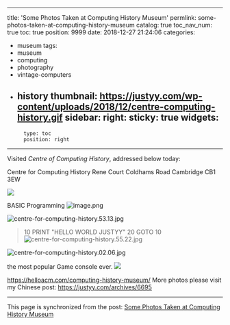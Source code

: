 
---
title: 'Some Photos Taken at Computing History Museum'
permlink: some-photos-taken-at-computing-history-museum
catalog: true
toc_nav_num: true
toc: true
position: 9999
date: 2018-12-27 21:24:06
categories:
- museum
tags:
- museum
- computing
- photography
- vintage-computers
- history
thumbnail: https://justyy.com/wp-content/uploads/2018/12/centre-computing-history.gif
sidebar:
    right:
        sticky: true
widgets:
    -
        type: toc
        position: right
---


Visited *Centre of Computing History*, addressed below today:

Centre for Computing History
Rene Court
Coldhams Road
Cambridge
CB1 3EW

![](https://justyy.com/wp-content/uploads/2018/12/centre-computing-history.gif)

BASIC Programming
![image.png](https://ipfs.busy.org/ipfs/Qmf5Cem4XNkRGNkR2XrKY1yfcW4QkRmJeNxYZzNWoS2Ntr)

![centre-for-computing-history.53.13.jpg](https://ipfs.busy.org/ipfs/QmZvsD8cgoV9BE8mvwqo2J1RNhyHSQhkvZ45CzY9t5CAhv)

> 10 PRINT "HELLO WORLD JUSTYY"
> 20 GOTO 10
![centre-for-computing-history.55.22.jpg](https://ipfs.busy.org/ipfs/QmczTwdw6iQiKBmdoFDWEpHiAL2DiR4advw37hCkbX7Ppx)

![centre-for-computing-history.02.06.jpg](https://ipfs.busy.org/ipfs/QmbwDS5A1675QxdQsebzW4EPZYV2NGu3x5DQzLj64GBNJx)

the most popular Game console ever.
![](https://justyy.com/wp-content/uploads/2018/12/centre-for-computing-history.12.09-e1545943972538.jpg)

https://helloacm.com/computing-history-museum/
More photos please visit my Chinese post: https://justyy.com/archives/6695

- - -

This page is synchronized from the post: [Some Photos Taken at Computing History Museum](https://steemit.com/@justyy/some-photos-taken-at-computing-history-museum)
